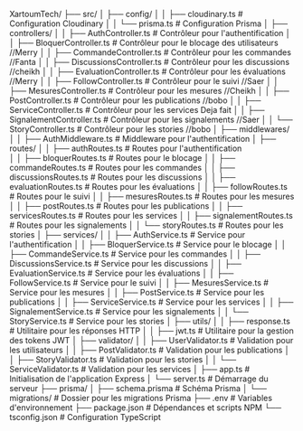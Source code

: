 XartoumTech/
├── src/
│   ├── config/
│   │   ├── cloudinary.ts            # Configuration Cloudinary
│   │   └── prisma.ts                # Configuration Prisma
│   ├── controllers/
│   │   ├── AuthController.ts        # Contrôleur pour l'authentification
│   │   ├── BloquerController.ts     # Contrôleur pour le blocage des utilisateurs  //Merry
│   │   ├── CommandeController.ts    # Contrôleur pour les commandes                //Fanta
│   │   ├── DiscussionsController.ts # Contrôleur pour les discussions              //cheikh
│   │   ├── EvaluationController.ts  # Contrôleur pour les évaluations              //Merry
│   │   ├── FollowController.ts      # Contrôleur pour le suivi                     //Saer
│   │   ├── MesuresController.ts     # Contrôleur pour les mesures                  //Cheikh
│   │   ├── PostController.ts        # Contrôleur pour les publications             //bobo
│   │   ├── ServiceController.ts     # Contrôleur pour les services                 Deja fait
│   │   ├── SignalementController.ts # Contrôleur pour les signalements             //Saer
│   │   └── StoryController.ts       # Contrôleur pour les stories                  //bobo
│   ├── middlewares/
│   │   ├── AuthMiddleware.ts        # Middleware pour l'authentification
│   ├── routes/
│   │   ├── authRoutes.ts            # Routes pour l'authentification  
│   │   ├── bloquerRoutes.ts         # Routes pour le blocage
│   │   ├── commandeRoutes.ts        # Routes pour les commandes
│   │   ├── discussionsRoutes.ts     # Routes pour les discussions
│   │   ├── evaluationRoutes.ts      # Routes pour les évaluations
│   │   ├── followRoutes.ts          # Routes pour le suivi
│   │   ├── mesuresRoutes.ts         # Routes pour les mesures
│   │   ├── postRoutes.ts            # Routes pour les publications
│   │   ├── servicesRoutes.ts        # Routes pour les services
│   │   ├── signalementRoutes.ts     # Routes pour les signalements
│   │   └── storyRoutes.ts           # Routes pour les stories
│   ├── services/
│   │   ├── AuthService.ts           # Service pour l'authentification
│   │   ├── BloquerService.ts        # Service pour le blocage
│   │   ├── CommandeService.ts       # Service pour les commandes
│   │   ├── DiscussionsService.ts    # Service pour les discussions
│   │   ├── EvaluationService.ts     # Service pour les évaluations
│   │   ├── FollowService.ts         # Service pour le suivi
│   │   ├── MesuresService.ts        # Service pour les mesures
│   │   ├── PostService.ts           # Service pour les publications 
│   │   ├── ServiceService.ts        # Service pour les services
│   │   ├── SignalementService.ts    # Service pour les signalements
│   │   └── StoryService.ts          # Service pour les stories
│   ├── utils/
│   │   ├── response.ts              # Utilitaire pour les réponses HTTP
│   │   ├── jwt.ts                   # Utilitaire pour la gestion des tokens JWT
│   ├── validator/
│   │   ├── UserValidator.ts         # Validation pour les utilisateurs
│   │   ├── PostValidator.ts         # Validation pour les publications
│   │   ├── StoryValidator.ts        # Validation pour les stories
│   │   └── ServiceValidator.ts      # Validation pour les services
│   ├── app.ts                       # Initialisation de l'application Express
│   └── server.ts                    # Démarrage du serveur
├── prisma/
│   ├── schema.prisma                # Schéma Prisma
│   └── migrations/                  # Dossier pour les migrations Prisma
├── .env                             # Variables d'environnement
├── package.json                     # Dépendances et scripts NPM
└── tsconfig.json                    # Configuration TypeScript
